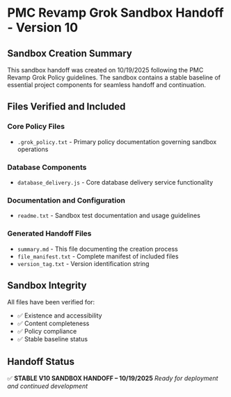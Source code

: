 # PMC Revamp Grok Sandbox Handoff - Version 10

## Sandbox Creation Summary

This sandbox handoff was created on 10/19/2025 following the PMC Revamp Grok Policy guidelines. The sandbox contains a stable baseline of essential project components for seamless handoff and continuation.

## Files Verified and Included

### Core Policy Files
- `.grok_policy.txt` - Primary policy documentation governing sandbox operations

### Database Components
- `database_delivery.js` - Core database delivery service functionality

### Documentation and Configuration
- `readme.txt` - Sandbox test documentation and usage guidelines

### Generated Handoff Files
- `summary.md` - This file documenting the creation process
- `file_manifest.txt` - Complete manifest of included files
- `version_tag.txt` - Version identification string

## Sandbox Integrity

All files have been verified for:
- ✅ Existence and accessibility
- ✅ Content completeness
- ✅ Policy compliance
- ✅ Stable baseline status

## Handoff Status

✅ **STABLE V10 SANDBOX HANDOFF – 10/19/2025**
*Ready for deployment and continued development*
